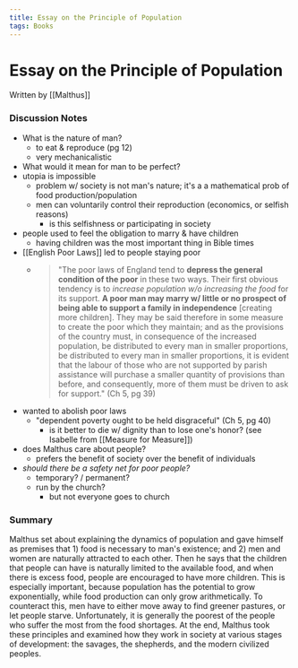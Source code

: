 ```yaml
---
title: Essay on the Principle of Population
tags: Books
---
```


# Essay on the Principle of Population
Written by [[Malthus]]

### Discussion Notes
- What is the nature of man?
	- to eat & reproduce (pg 12)
	- very mechanicalistic
- What would it mean for man to be perfect?
- utopia is impossible
	- problem w/ society is not man's nature; it's a a mathematical prob of food production/population
	- men can voluntarily control their reproduction (economics, or selfish reasons)
		- is this selfishness or participating in society
- people used to feel the obligation to marry & have children
	- having children was the most important thing in Bible times
- [[English Poor Laws]] led to people staying poor
	- > "The poor laws of England tend to **depress the general condition of the poor** in these two ways. Their first obvious tendency is to *increase population w/o increasing the food* for its support. **A poor man may marry w/ little or no prospect of being able to support a family in independence** [creating more children]. They may be said therefore in some measure to create the poor which they maintain; and as the provisions of the country must, in consequence of the increased population, be distributed to every man in smaller proportions, be distributed to every man in smaller proportions, it is evident that the labour of those who are not supported by parish assistance will purchase a smaller quantity of provisions than before, and consequently, more of them must be driven to ask for support." (Ch 5, pg 39)
- wanted to abolish poor laws
	- "dependent poverty ought to be held disgraceful" (Ch 5, pg 40)
		- is it better to die w/ dignity than to lose one's honor? (see Isabelle from [[Measure for Measure]])
- does Malthus care about people?
	- prefers the benefit of society over the benefit of individuals
- *should there be a safety net for poor people?*
	- temporary? / permanent?
	- run by the church?
		- but not everyone goes to church


### Summary
Malthus set about explaining the dynamics of population and gave himself as premises that 1) food is necessary to man's existence; and 2) men and women are naturally attracted to each other. Then he says that the children that people can have is naturally limited to the available food, and when there is excess food, people are encouraged to have more children. This is especially important, because population has the potential to grow exponentially, while food production can only grow arithmetically. To counteract this, men have to either move away to find greener pastures, or let people starve. Unfortunately, it is generally the poorest of the people who suffer the most from the food shortages. At the end, Malthus took these principles and examined how they work in society at various stages of development: the savages, the shepherds, and the modern civilized peoples. 